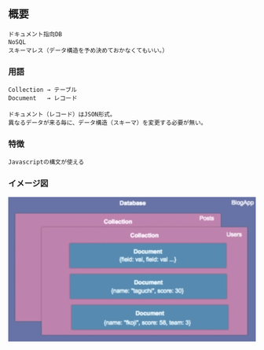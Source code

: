 ## 概要
```
ドキュメント指向DB
NoSQL
スキーマレス（データ構造を予め決めておかなくてもいい。）
```

### 用語
```
Collection → テーブル
Document   → レコード

ドキュメント（レコード）はJSON形式。
異なるデータが来る毎に、データ構造（スキーマ）を変更する必要が無い。
```

### 特徴
```
Javascriptの構文が使える

```

### イメージ図
![alt](overview_image.png)